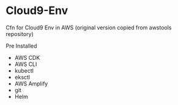 # Cloud9-Env
Cfn for Cloud9 Env in AWS (original version copied from awstools repository)


Pre Installed
- AWS CDK
- AWS CLI
- kubectl
- eksctl
- AWS Amplify 
- git
- Helm


